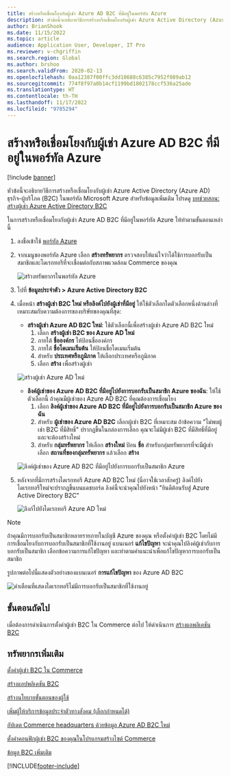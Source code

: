 ```yaml
---
title: สร้างหรือเชื่อมโยงกับผู้เช่า Azure AD B2C ที่มีอยู่ในพอร์ทัล Azure
description: หัวข้อนี้จะอธิบายวิธีการสร้างหรือเชื่อมโยงกับผู้เช่า Azure Active Directory (Azure AD) ธุรกิจ-ผู้บริโภค (B2C) ที่มีอยู่ ในพอร์ทัล Microsoft Azure
author: BrianShook
ms.date: 11/15/2022
ms.topic: article
audience: Application User, Developer, IT Pro
ms.reviewer: v-chgriffin
ms.search.region: Global
ms.author: brshoo
ms.search.validFrom: 2020-02-13
ms.openlocfilehash: 0aa12387f00ffc3dd10688c6385c7952f089ab12
ms.sourcegitcommit: 774f8f97a0b14cf1199bd1802178ccf536a25ade
ms.translationtype: HT
ms.contentlocale: th-TH
ms.lasthandoff: 11/17/2022
ms.locfileid: "9785294"
---
```

# <a name="create-or-link-to-an-existing-azure-ad-b2c-tenant-in-the-azure-portal"></a>สร้างหรือเชื่อมโยงกับผู้เช่า Azure AD B2C ที่มีอยู่ในพอร์ทัล Azure

[!include [banner](includes/banner.md)]

หัวข้อนี้จะอธิบายวิธีการสร้างหรือเชื่อมโยงกับผู้เช่า Azure Active Directory (Azure AD) ธุรกิจ-ผู้บริโภค (B2C) ในพอร์ทัล Microsoft Azure สำหรับข้อมูลเพิ่มเติม โปรดดู [บทช่วยสอน: สร้างผู้เช่า Azure Active Directory B2C](/azure/active-directory-b2c/tutorial-create-tenant)

ในการสร้างหรือเชื่อมโยงกับผู้เช่า Azure AD B2C ที่มีอยู่ในพอร์ทัล Azure ให้ทำตามขั้นตอนเหล่านี้

1. ลงชื่อเข้าใช้ [พอร์ทัล Azure](https://portal.azure.com/)
1. จากเมนูของพอร์ทัล Azure เลือก **สร้างทรัพยากร** ตรวจสอบให้แน่ใจว่าได้ใช้การบอกรับเป็นสมาชิกและไดเรกทอรีที่จะเชื่อมต่อกับสภาพแวดล้อม Commerce ของคุณ

    ![สร้างทรัพยากรในพอร์ทัล Azure](./media/B2CImage_1.png)

1. ไปที่ **ข้อมูลประจำตัว \> Azure Active Directory B2C**
1. เมื่อหน้า **สร้างผู้เช่า B2C ใหม่ หรือลิงค์ไปยังผู้เช่าที่มีอยู่** ให้ใช้ตัวเลือกใดตัวเลือกหนึ่งด้านล่างที่เหมาะสมกับความต้องการของบริษัทของคุณที่สุด:

    - **สร้างผู้เช่า Azure AD B2C ใหม่**: ใช้ตัวเลือกนี้เพื่อสร้างผู้เช่า Azure AD B2C ใหม่
        1. เลือก **สร้างผู้เช่า B2C ของ Azure AD ใหม่**
        1. ภายใต้ **ชื่อองค์กร** ให้ป้อนชื่อองค์กร
        1. ภายใต้ **ชื่อโดเมนเริ่มต้น** ให้ป้อนชื่อโดเมนเริ่มต้น
        1. สำหรับ **ประเทศหรือภูมิภาค** ให้เลือกประเทศหรือภูมิภาค
        1. เลือก **สร้าง** เพื่อสร้างผู้เช่า

     ![สร้างผู้เช่า Azure AD ใหม่](./media/B2CImage_2.png)

     - **ลิงค์ผู้เช่าของ Azure AD B2C ที่มีอยู่ไปยังการบอกรับเป็นสมาชิก Azure ของฉัน**: ให้ใช้ตัวเลือกนี้ ถ้าคุณมีผู้เช่าของ Azure AD B2C ที่คุณต้องการเชื่อมโยง
        1. เลือก **ลิงค์ผู้เช่าของ Azure AD B2C ที่มีอยู่ไปยังการบอกรับเป็นสมาชิก Azure ของฉัน**
        1. สำหรับ **ผู้เช่าของ Azure AD B2C** เลือกผู้เช่า B2C ที่เหมาะสม ถ้าข้อความ "ไม่พบผู้เช่า B2C ที่มีสิทธิ์" ปรากฏขึ้นในกล่องการเลือก คุณจะไม่มีผู้เช่า B2C ที่มีสิทธิ์ที่มีอยู่ และจะต้องสร้างใหม่
        1. สำหรับ **กลุ่มทรัพยากร** ให้เลือก **สร้างใหม่** ป้อน **ชื่อ** สำหรับกลุ่มทรัพยากรที่จะมีผู้เช่า เลือก **สถานที่ของกลุ่มทรัพยากร** แล้วเลือก **สร้าง**

    ![ลิงค์ผู้เช่าของ Azure AD B2C ที่มีอยู่ไปยังการบอกรับเป็นสมาชิก Azure](./media/B2CImage_3.png)

1. หลังจากที่มีการสร้างไดเรกทอรี Azure AD B2C ใหม่ (นี่อาจใช้เวลาสักครู่) ลิงค์ไปยังไดเรกทอรีใหม่จะปรากฏขึ้นบนแดชบอร์ด ลิงค์นี้จะนำคุณไปยังหน้า "ยินดีต้อนรับสู่ Azure Active Directory B2C"

    ![ลิงก์ไปยังไดเรกทอรี Azure AD ใหม่](./media/B2CImage_4.png)

> [!NOTE]
> ถ้าคุณมีการบอกรับเป็นสมาชิกหลายรายภายในบัญชี Azure ของคุณ หรือตั้งค่าผู้เช่า B2C โดยไม่มีการเชื่อมโยงกับการบอกรับเป็นสมาชิกที่ใช้งานอยู่ แบนเนอร์ **แก้ไขปัญหา** จะนำคุณไปลิงค์ผู้เช่ากับการบอกรับเป็นสมาชิก เลือกข้อความการแก้ไขปัญหา และทำตามคำแนะนำเพื่อแก้ไขปัญหาการบอกรับเป็นสมาชิก

รูปภาพต่อไปนี้แสดงตัวอย่างของแบนเนอร์ **การแก้ไขปัญหา** ของ Azure AD B2C

![คำเตือนที่แสดงไดเรกทอรีไม่มีการบอกรับเป็นสมาชิกที่ใช้งานอยู่](./media/B2CImage_5.png)

## <a name="next-steps"></a>ขั้นตอนถัดไป

เมื่อต้องการดําเนินการตั้งค่าผู้เช่า B2C ใน Commerce ต่อไป ให้ดําเนินการ [สร้างแอพลิเคชัน B2C](create-b2c-app.md)

## <a name="additional-resources"></a>ทรัพยากรเพิ่มเติม

[ตั้งค่าผู้เช่า B2C ใน Commerce](set-up-b2c-tenant.md)

[สร้างแอปพลิเคชัน B2C](create-b2c-app.md)

[สร้างนโยบายขั้นตอนของผู้ใช้](create-user-flow-policies.md)

[เพิ่มผู้ให้บริการข้อมูลประจำตัวทางสังคม (เลือกกำหนดได้)](add-social-identity-providers.md)

[อัปเดต Commerce headquarters ด้วยข้อมูล Azure AD B2C ใหม่](update-hq-aad-b2c-info.md)

[ตั้งค่าคอนฟิกผู้เช่า B2C ของคุณในโปรแกรมสร้างไซต์ Commerce](config-b2c-tenant-site-builder.md)

[ข้อมูล B2C เพิ่มเติม](additional-b2c-info.md)


[!INCLUDE[footer-include](../includes/footer-banner.md)]
